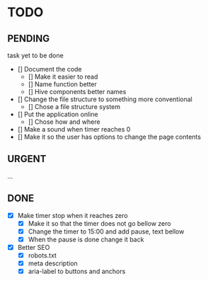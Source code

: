 # TODO

## PENDING

task yet to be done

- [] Document the code
  - [] Make it easier to read
  - [] Name function better
  - [] Hive components better names
- [] Change the file structure to something more conventional
  - [] Chose a file structure system
- [] Put the application online
  - [] Chose how and where
- [] Make a sound when timer reaches 0
- [] Make it so the user has options to change the page contents

## URGENT

...

## DONE

- [x] Make timer stop when it reaches zero
  - [x] Make it so that the timer does not go bellow zero
  - [x] Change the timer to 15:00 and add pause, text bellow
  - [x] When the pause is done change it back
- [x] Better SEO
  - [x] robots.txt
  - [x] meta description
  - [x] aria-label to buttons and anchors
